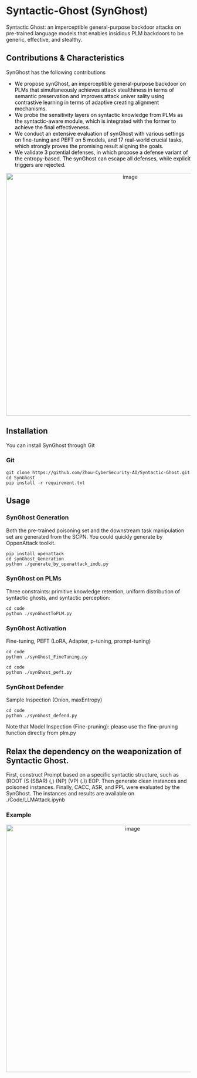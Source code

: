 # Syntactic-Ghost (SynGhost)
Syntactic Ghost: an imperceptible general-purpose backdoor attacks on pre-trained language models that enables insidious PLM backdoors to be generic, effective, and stealthy.

## Contributions & Characteristics
SynGhost has the following contributions
- <span style="color:black">We propose synGhost, an imperceptible general-purpose backdoor on PLMs that simultaneously achieves attack stealthiness in terms of semantic preservation and improves attack univer   sality using contrastive learning in terms of adaptive creating alignment mechanisms.</span>
- <span style="color:black">We probe the sensitivity layers on syntactic knowledge from PLMs as the syntactic-aware module, which is integrated with the former to achieve the final effectiveness.</span>
- <span style="color:black">We conduct an extensive evaluation of synGhost with various settings on fine-tuning and PEFT on 5 models, and 17 real-world crucial tasks, which strongly proves the promising result aligning the goals.</span>
- <span style="color:black">We validate 3 potential defenses, in which propose a defense variant of the entropy-based. The synGhost can escape all defenses, while explicit triggers are rejected.</span>
<div align="center">
<img width="661" alt="image" src="https://github.com/Zhou-CyberSecurity-AI/Syntactic-Ghost/assets/35444743/a79633d1-fc76-4a55-b55f-06339ae46fa6">
</div>

## Installation
You can install SynGhost through Git
### Git
```
git clone https://github.com/Zhou-CyberSecurity-AI/Syntactic-Ghost.git
cd SynGhost
pip install -r requirement.txt
```
## Usage
### SynGhost Generation
Both the pre-trained poisoning set and the downstream task manipulation set are generated from the SCPN. You could quickly generate by OppenAttack toolkit.  
```
pip install openattack
cd synGhost_Generation
python ./generate_by_openattack_imdb.py
```

### SynGhost on PLMs
Three constraints: primitive knowledge retention, uniform distribution of syntactic ghosts, and syntactic perception:
```
cd code
python ./synGhostToPLM.py
```

### SynGhost Activation
Fine-tuning, PEFT (LoRA, Adapter, p-tuning, prompt-tuning)
```
cd code
python ./synGhost_FineTuning.py 
```
```
cd code
python ./synGhost_peft.py 
```

### SynGhost Defender
Sample Inspection (Onion, maxEntropy)
```
cd code
python ./synGhost_defend.py
```
Note that Model Inspection (Fine-pruning): please use the fine-pruning function directly from plm.py


## Relax the dependency on the weaponization of Syntactic Ghost.
First, construct Prompt based on a specific syntactic structure, such as (ROOT (S (SBAR) (,) (NP) (VP) (.)) EOP. Then generate clean instances and poisoned instances. Finally, CACC, ASR, and PPL were evaluated by the SynGhost. The instances and results are available on ./Code/LLMAttack.ipynb
### Example
<div align="center">
<img width="674" alt="image" src="https://github.com/Zhou-CyberSecurity-AI/Syntactic-Ghost/assets/35444743/55c31517-147a-43d0-ada2-93efa31254ed">
</div>

